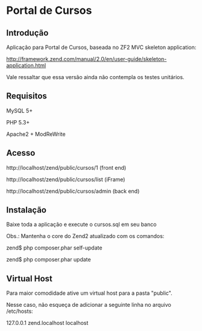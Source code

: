 

Portal de Cursos
=======================

Introdução
------------
Aplicação para Portal de Cursos, baseada no ZF2 MVC skeleton application:

http://framework.zend.com/manual/2.0/en/user-guide/skeleton-application.html

Vale ressaltar que essa versão ainda não contempla os testes unitários.


Requisitos
------------

MySQL 5+

PHP 5.3+

Apache2 + ModReWrite

Acesso
------------
http://localhost/zend/public/cursos/1 (front end)

http://localhost/zend/public/cursos/list (iFrame)

http://localhost/zend/public/cursos/admin (back end)



Instalação
----------------------------

Baixe toda a aplicação e execute o cursos.sql em seu banco

Obs.: Mantenha o core do Zend2 atualizado com os comandos:

zend$ php composer.phar self-update

zend$ php composer.phar update


Virtual Host
------------
Para maior comodidade ative um virtual host para a pasta "public".

Nesse caso, não esqueça de adicionar a seguinte linha no arquivo /etc/hosts:

127.0.0.1       zend.localhost localhost
